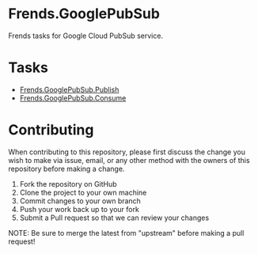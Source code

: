# Frends.GooglePubSub

Frends tasks for Google Cloud PubSub service.

# Tasks

- [Frends.GooglePubSub.Publish](Frends.GooglePubSub.Publish/README.md)
- [Frends.GooglePubSub.Consume](Frends.GooglePubSub.Consume/README.md)

# Contributing
When contributing to this repository, please first discuss the change you wish to make via issue, email, or any other method with the owners of this repository before making a change.

1. Fork the repository on GitHub
2. Clone the project to your own machine
3. Commit changes to your own branch
4. Push your work back up to your fork
5. Submit a Pull request so that we can review your changes

NOTE: Be sure to merge the latest from "upstream" before making a pull request!
